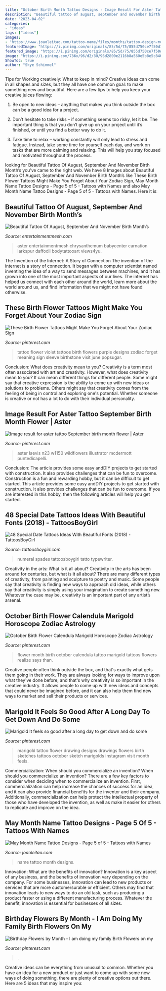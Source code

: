 ```yaml
---
title: "October Birth Month Tattoo Designs - Image Result For Aster Tattoo September Birth Month Flower"
description: "Beautiful tattoo of august, september and november birth month’s"
date: "2023-04-02"
categories:
- "ideas"
tags: ["ideas"]
images:
- "https://www.joaoleitao.com/tattoo-name/files/months/tattoo-design-months-name-may-29.png"
featuredImage: "https://i.pinimg.com/originals/85/5d/75/855d750ce7f50d1f21759a07796c707d.jpg"
featured_image: "https://i.pinimg.com/originals/85/5d/75/855d750ce7f50d1f21759a07796c707d.jpg"
image: "https://i.pinimg.com/736x/96/d2/80/96d2800e2116b8a560e5b8e5c840b0fd.jpg"
ShowToc: true
author: "Skye Schimmel"
---
```



Tips for Working creatively: What to keep in mind?
Creative ideas can come in all shapes and sizes, but they all have one common goal: to make something new and beautiful. Here are a few tips to help you keep your creative juices flowing:
1. Be open to new ideas – anything that makes you think outside the box can be a good idea for a project.

2. Don’t hesitate to take risks – if something seems too risky, let it be. The important thing is that you don’t give up on your project until it’s finished, or until you find a better way to do it.

3. Take time to relax – working constantly will only lead to stress and fatigue. Instead, take some time for yourself each day, and work on tasks that are more calming and relaxing. This will help you stay focused and motivated throughout the process.

	

		
looking for Beautiful Tattoo Of August, September And November Birth Month’s you've came to the right web. We have 8 Images about Beautiful Tattoo Of August, September And November Birth Month’s like These Birth Flower Tattoos Might Make You Forget About Your Zodiac Sign, May Month Name Tattoo Designs - Page 5 of 5 - Tattoos with Names and also May Month Name Tattoo Designs - Page 5 of 5 - Tattoos with Names. Here it is:
		
    
## Beautiful Tattoo Of August, September And November Birth Month’s

<img loading=lazy src="https://i0.wp.com/entertainmentmesh.com/wp-content/uploads/2018/04/Beautiful-Tattoo-Of-August-September-And-November-Birth-Months-Flowers.jpg?ssl=1" onerror="this.onerror=null;this.src='https://tse2.mm.bing.net/th?id=OIP.5ZVMwLsHy3mWhfbUA43_GAHaFd&amp;pid=15.1';" alt="Beautiful Tattoo Of August, September And November Birth Month’s">

_Source: entertainmentmesh.com_

>aster entertainmentmesh chrysanthemum babycenter carnation larkspur daffodil bodytattooart views4yu. 

	

The Invention of the Internet: A Story of Connection
The invention of the internet is a story of connection. It began with a computer scientist named inventing the idea of a way to send messages between machines, and it has grown into one of the most important aspects of our lives. The internet has helped us connect with each other around the world, learn more about the world around us, and find information that we might not have found otherwise.

    
## These Birth Flower Tattoos Might Make You Forget About Your Zodiac Sign

<img loading=lazy src="https://i.pinimg.com/736x/34/c6/1f/34c61f7c034d95770af04dcb49d66ae3--birth-flower-tattoos-birth-flowers.jpg" onerror="this.onerror=null;this.src='https://tse4.mm.bing.net/th?id=OIP.h-xsIZP1Sj3cc4QEZGB9EwHaHa&amp;pid=15.1';" alt="These Birth Flower Tattoos Might Make You Forget About Your Zodiac Sign">

_Source: pinterest.com_

>tattoo flower violet tattoos birth flowers purple designs zodiac forget meaning sign sleeve birthstone visit june popsugar. 

	

Conclusion: What does creativity mean to you?
Creativity is a term most often associated with art and creativity. However, what does creativity mean to you? It can mean different things for different people. Some might say that creative expression is the ability to come up with new ideas or solutions to problems. Others might say that creativity comes from the feeling of being in control and exploring one's potential. Whether someone is creative or not has a lot to do with their individual personality.

    
## Image Result For Aster Tattoo September Birth Month Flower | Aster

<img loading=lazy src="https://i.pinimg.com/736x/22/46/c1/2246c15019bb2411973fb9f4650ffde2.jpg" onerror="this.onerror=null;this.src='https://tse2.mm.bing.net/th?id=OIP.HIDPKwTc7VwcvM-XbZt6WwHaKM&amp;pid=15.1';" alt="Image result for aster tattoo September birth month flower | Aster">

_Source: pinterest.com_

>aster laevis n23 w1150 wildflowers illustrator mcdermott puntedicapelli. 

	

Conclusion: The article provides some easy andDIY projects to get started with construction. It also provides challenges that can be fun to overcome.
Construction is a fun and rewarding hobby, but it can be difficult to get started. This article provides some easy andDIY projects to get started with construction. It also provides challenges that can be fun to overcome. If you are interested in this hobby, then the following articles will help you get started.

    
## 48 Special Date Tattoos Ideas With Beautiful Fonts (2018) - TattoosBoyGirl

<img loading=lazy src="https://tattoosboygirl.com/wp-content/uploads/2017/05/date-tattoos.jpg" onerror="this.onerror=null;this.src='https://tse4.mm.bing.net/th?id=OIP.9WXxV-kW0e9Pp1FLX1Bo2QHaHS&amp;pid=15.1';" alt="48 Special Date Tattoos Ideas With Beautiful Fonts (2018) - TattoosBoyGirl">

_Source: tattoosboygirl.com_

>numeral spades tattoosboygirl tatto typewriter. 

	

Creativity in the arts: What is it all about?
Creativity in the arts has been around for centuries, but what is it all about? There are many different types of creativity, from painting and sculpture to poetry and music. Some people say that creativity is finding new ways to approach old ideas, while others say that creativity is simply using your imagination to create something new. Whatever the case may be, creativity is an important part of any artist’s arsenal.

    
## October Birth Flower Calendula Marigold Horoscope Zodiac Astrology

<img loading=lazy src="https://i.pinimg.com/736x/96/d2/80/96d2800e2116b8a560e5b8e5c840b0fd.jpg" onerror="this.onerror=null;this.src='https://tse4.mm.bing.net/th?id=OIP.fksVQpxwn4tiLSQBd5fBQQAAAA&amp;pid=15.1';" alt="October Birth Flower Calendula Marigold Horoscope Zodiac Astrology">

_Source: pinterest.com_

>flower month birth october calendula tattoo marigold tattoos flowers realize says than. 

	

Creative people often think outside the box, and that's exactly what gets them going in their work. They are always looking for ways to improve upon what they've done before, and that's why creativity is so important in the creative industry. It allows people to come up with new ideas and concepts that could never be imagined before, and it can also help them find new ways to market and sell their products or services.

    
## Marigold It Feels So Good After A Long Day To Get Down And Do Some

<img loading=lazy src="https://i.pinimg.com/736x/19/14/c2/1914c2da78423fbf1621e9e72597ae98.jpg" onerror="this.onerror=null;this.src='https://tse3.mm.bing.net/th?id=OIP.Xhgj30IIxtrINmK41MJo-AHaJQ&amp;pid=15.1';" alt="Marigold It feels so good after a long day to get down and do some">

_Source: pinterest.com_

>marigold tattoo flower drawing designs drawings flowers birth sketches tattoos october sketch marigolds instagram visit month feels. 

	

Commercialization: When should you commercialize an invention?
When should you commercialize an invention? 
There are a few key factors to consider when deciding when to commercialize an invention. First, commercialization can help increase the chances of success for an idea, and it can also provide financial benefits for the inventor and their company. Additionally, commercialization can help protect the intellectual property of those who have developed the invention, as well as make it easier for others to replicate and improve on the idea.

    
## May Month Name Tattoo Designs - Page 5 Of 5 - Tattoos With Names

<img loading=lazy src="https://www.joaoleitao.com/tattoo-name/files/months/tattoo-design-months-name-may-29.png" onerror="this.onerror=null;this.src='https://tse2.mm.bing.net/th?id=OIP.NFPCoPppwE4SipvzKl_DBwHaEh&amp;pid=15.1';" alt="May Month Name Tattoo Designs - Page 5 of 5 - Tattoos with Names">

_Source: joaoleitao.com_

>name tattoo month designs. 

	

Innovation: What are the benefits of innovation?
Innovation is a key aspect of any business, and the benefits of innovation vary depending on the company. For some businesses, innovation can lead to new products or services that are more customersurable or efficient. Others may find that innovation leads to new ways to do an old task, such as producing a product faster or using a different manufacturing process. Whatever the benefit, innovation is essential for businesses of all sizes.

    
## Birthday Flowers By Month - I Am Doing My Family Birth Flowers On My

<img loading=lazy src="https://i.pinimg.com/originals/85/5d/75/855d750ce7f50d1f21759a07796c707d.jpg" onerror="this.onerror=null;this.src='https://tse2.mm.bing.net/th?id=OIP.9NuD2dhd1ALXMI6817pe-wHaVK&amp;pid=15.1';" alt="Birthday Flowers by Month - I am doing my family Birth Flowers on my">

_Source: pinterest.com_

>. 

	

Creative ideas can be everything from unusual to common. Whether you have an idea for a new product or just want to come up with some new ways of doing something, there are plenty of creative options out there. Here are 5 ideas that may inspire you: 

